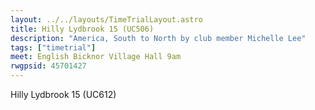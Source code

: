 ```yaml
---
layout: ../../layouts/TimeTrialLayout.astro
title: Hilly Lydbrook 15 (UC506)
description: "America, South to North by club member Michelle Lee"
tags: ["timetrial"]
meet: English Bicknor Village Hall 9am
rwgpsid: 45701427
---
```

<!-- meet: "LAYBY NEXT TO JUNCTION FOR UPPER STOWFIELD ROAD ON STOWFIELD ROAD. NOTE: TURN IS ROUNDABOUT AFTER WALFORD (NOT THE SAME AS LYDBROOK 10)"  -->

Hilly Lydbrook 15 (UC612)
